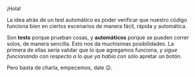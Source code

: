 ¡Hola! 

La idea atrás de un test automático es poder verificar que nuestro código funciona bien en ciertos escenarios de manera fácil, rápida y automática.

Son **tests** porque prueban cosas, y **automáticos** porque se pueden correr solos, de manera sencilla. Esto nos da muchísimas posibilidades. La primera de ellas sería validar que lo que agregamos funciona, _y sigue funcionando con respecto a lo que ya había_ con sólo apretar un botón.

Pero basta de charla, empecemos, dale :wink:.